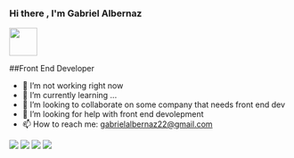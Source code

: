 ### Hi there , I'm Gabriel Albernaz
<span><img src="https://img.icons8.com/cute-clipart/2x/usa.png" width="50"></span>

##Front End Developer


- 🔭 I’m not working right now
- 🌱 I’m currently learning ...
- 👯 I’m looking to collaborate on some company that needs front end dev
- 🤔 I’m looking for help with front end devolepment
- 📫 How to reach me: gabrielalbernaz22@gmail.com


<span><img src="https://img.icons8.com/color/2x/javascript-logo-1.png"></span>
<span><img src="https://img.icons8.com/color/2x/css3.png"></span>
<span><img src="https://img.icons8.com/color/2x/javascript.png"></span>
<span><img src="https://img.icons8.com/color/2x/bootstrap.png"></span>


